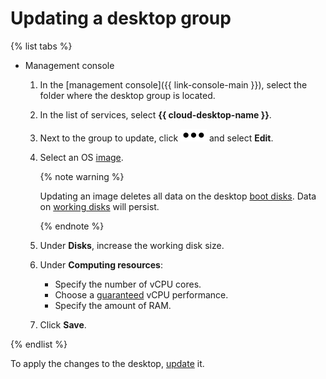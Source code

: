 # Updating a desktop group

{% list tabs %}

- Management console

   1. In the [management console]({{ link-console-main }}), select the folder where the desktop group is located.
   1. In the list of services, select **{{ cloud-desktop-name }}**.
   1. Next to the group to update, click ![options](../../../_assets/options.svg) and select **Edit**.
   1. Select an OS [image](../../concepts/images.md).

      {% note warning %}

      Updating an image deletes all data on the desktop [boot disks](../../concepts/disks.md#boot-disk). Data on [working disks](../../concepts/disks.md#working-disk) will persist.

      {% endnote %}

   1. Under **Disks**, increase the working disk size.
   1. Under **Computing resources**:
      * Specify the number of vCPU cores.
      * Choose a [guaranteed](../../../compute/concepts/performance-levels.md) vCPU performance.
      * Specify the amount of RAM.
   1. Click **Save**.

{% endlist %}

To apply the changes to the desktop, [update](../desktops/update.md) it.
